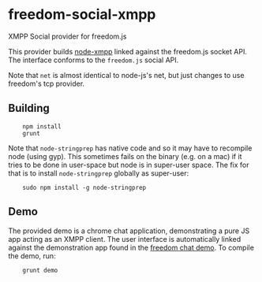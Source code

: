 # freedom-social-xmpp

XMPP Social provider for freedom.js

This provider builds [node-xmpp](https://github.com/node-xmpp/node-xmpp) linked against the freedom.js socket API. The interface conforms to the `freedom.js` social API.

Note that `net` is almost identical to node-js's net, but just changes to use freedom's tcp provider.


## Building

````
    npm install
    grunt
````

Note that `node-stringprep` has native code and so it may have to recompile node (using gyp). This sometimes fails on the binary (e.g. on a mac) if it tries to be done in user-space but node is in super-user space. The fix for that is to install `node-stringprep` globally as super-user:
```
    sudo npm install -g node-stringprep
```

## Demo

The provided demo is a chrome chat application, demonstrating a pure JS app acting as an XMPP client.  The user interface is automatically linked against the demonstration app found in the [freedom chat demo](https://github.com/UWNetworksLab/freedom/tree/master/demo/chat).  To compile the demo, run:

```
    grunt demo
```


